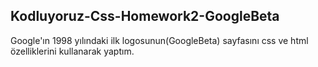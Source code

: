  **Kodluyoruz-Css-Homework2-GoogleBeta**
 ------------
Google'ın 1998 yılındaki ilk logosunun(GoogleBeta) sayfasını css ve html özelliklerini kullanarak yaptım.
